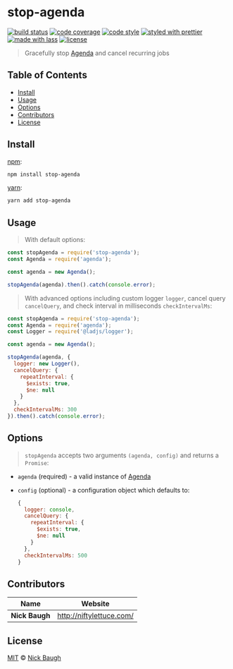 # stop-agenda

[![build status](https://img.shields.io/travis/ladjs/stop-agenda.svg)](https://travis-ci.org/ladjs/stop-agenda)
[![code coverage](https://img.shields.io/codecov/c/github/ladjs/stop-agenda.svg)](https://codecov.io/gh/ladjs/stop-agenda)
[![code style](https://img.shields.io/badge/code_style-XO-5ed9c7.svg)](https://github.com/sindresorhus/xo)
[![styled with prettier](https://img.shields.io/badge/styled_with-prettier-ff69b4.svg)](https://github.com/prettier/prettier)
[![made with lass](https://img.shields.io/badge/made_with-lass-95CC28.svg)](https://lass.js.org)
[![license](https://img.shields.io/github/license/ladjs/stop-agenda.svg)](<>)

> Gracefully stop [Agenda][] and cancel recurring jobs


## Table of Contents

* [Install](#install)
* [Usage](#usage)
* [Options](#options)
* [Contributors](#contributors)
* [License](#license)


## Install

[npm][]:

```sh
npm install stop-agenda
```

[yarn][]:

```sh
yarn add stop-agenda
```


## Usage

> With default options:

```js
const stopAgenda = require('stop-agenda');
const Agenda = require('agenda');

const agenda = new Agenda();

stopAgenda(agenda).then().catch(console.error);
```

> With advanced options including custom logger `logger`, cancel query `cancelQuery`, and check interval in milliseconds `checkIntervalMs`:

```js
const stopAgenda = require('stop-agenda');
const Agenda = require('agenda');
const Logger = require('@ladjs/logger');

const agenda = new Agenda();

stopAgenda(agenda, {
  logger: new Logger(),
  cancelQuery: {
    repeatInterval: {
      $exists: true,
      $ne: null
    }
  },
  checkIntervalMs: 300
}).then().catch(console.error);
```


## Options

> `stopAgenda` accepts two arguments `(agenda, config)` and returns a `Promise`:

* `agenda` (required) - a valid instance of [Agenda][]
* `config` (optional) - a configuration object which defaults to:

  ```js
  {
    logger: console,
    cancelQuery: {
      repeatInterval: {
        $exists: true,
        $ne: null
      }
    },
    checkIntervalMs: 500
  }
  ```


## Contributors

| Name           | Website                    |
| -------------- | -------------------------- |
| **Nick Baugh** | <http://niftylettuce.com/> |


## License

[MIT](LICENSE) © [Nick Baugh](http://niftylettuce.com/)


## 

[npm]: https://www.npmjs.com/

[yarn]: https://yarnpkg.com/

[agenda]: https://github.com/agenda/agenda
